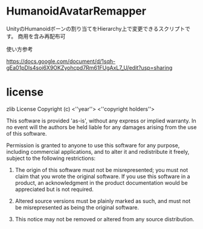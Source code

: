 # HumanoidAvatarRemapper
UnityのHumanoidボーンの割り当てをHierarchy上で変更できるスクリプトです。
商用を含み再配布可

使い方参考

https://docs.google.com/document/d/1sqh-gEa01pDIs4soi6X9OKZyohcpd7Rm61FUgAxL7_U/edit?usp=sharing

# license
zlib License
Copyright (c) <''year''> <''copyright holders''>

This software is provided 'as-is', without any express or implied warranty.
In no event will the authors be held liable for any damages arising from the use of this software.

Permission is granted to anyone to use this software for any purpose,
including commercial applications, and to alter it and redistribute it
freely, subject to the following restrictions:

   1. The origin of this software must not be misrepresented; you must not
      claim that you wrote the original software. If you use this software
      in a product, an acknowledgment in the product documentation would be
      appreciated but is not required.

   2. Altered source versions must be plainly marked as such, and must not be
      misrepresented as being the original software.

   3. This notice may not be removed or altered from any source distribution.

